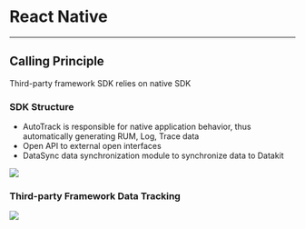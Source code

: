 # React Native

---

## Calling Principle
Third-party framework SDK relies on native SDK
### SDK Structure

- AutoTrack is responsible for native application behavior, thus automatically generating RUM, Log, Trace data
- Open API to external open interfaces
- DataSync data synchronization module to synchronize data to Datakit

![](../img/sdk_arch.png)

### Third-party Framework Data Tracking

![](../img/third-part.png)



